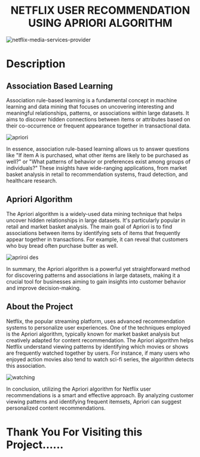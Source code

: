 <h1 align="center">NETFLIX USER RECOMMENDATION USING APRIORI ALGORITHM</h1>



  ![netflix-media-services-provider](https://github.com/MohanKrishna-2003/Netflix-User-Recommendation-Using-Apriori-Algortihm/assets/112927860/03455dca-f6df-466f-bd7b-e9016adcf4ee)

<h1>Description</h1>

<h2>Association Based Learning</h2>

<p>Association rule-based learning is a fundamental concept in machine learning and data mining that focuses on uncovering interesting and meaningful relationships, patterns, or associations within large datasets. It aims to discover hidden connections between items or attributes based on their co-occurrence or frequent appearance together in transactional data.

![apriori](https://github.com/MohanKrishna-2003/Netflix-User-Recommendation-Using-Apriori-Algortihm/assets/112927860/bb9e43f5-a331-4059-9a19-1a4426866e41)

In essence, association rule-based learning allows us to answer questions like "If item A is purchased, what other items are likely to be purchased as well?" or "What patterns of behavior or preferences exist among groups of individuals?" These insights have wide-ranging applications, from market basket analysis in retail to recommendation systems, fraud detection, and healthcare research.
</p>

<h2>Apriori Algorithm</h2>

<p>
The Apriori algorithm is a widely-used data mining technique that helps uncover hidden relationships in large datasets. It's particularly popular in retail and market basket analysis. The main goal of Apriori is to find associations between items by identifying sets of items that frequently appear together in transactions. For example, it can reveal that customers who buy bread often purchase butter as well. 
  
![apriroi des](https://github.com/MohanKrishna-2003/Netflix-User-Recommendation-Using-Apriori-Algortihm/assets/112927860/42bc18dd-2ef4-4855-9b58-e8af865b5498)

In summary, the Apriori algorithm is a powerful yet straightforward method for discovering patterns and associations in large datasets, making it a crucial tool for businesses aiming to gain insights into customer behavior and improve decision-making.
</p>

<h2>About the Project</h2>
<P>
Netflix, the popular streaming platform, uses advanced recommendation systems to personalize user experiences. One of the techniques employed is the Apriori algorithm, typically known for market basket analysis but creatively adapted for content recommendation. The Apriori algorithm helps Netflix understand viewing patterns by identifying which movies or shows are frequently watched together by users. For instance, if many users who enjoyed action movies also tend to watch sci-fi series, the algorithm detects this association.
  
![watching](https://github.com/MohanKrishna-2003/Netflix-User-Recommendation-Using-Apriori-Algortihm/assets/112927860/2f6fbf6f-4d3d-40c2-8d91-307938f4047e)

In conclusion, utilizing the Apriori algorithm for Netflix user recommendations is a smart and effective approach. By analyzing customer viewing patterns and identifying frequent itemsets, Apriori can suggest personalized content recommendations.
</P>

<h1>Thank You For Visiting this Project......</h1>





